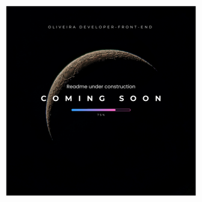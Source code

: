 <div aling="center">
<img src="https://github.com/emmanuelmarcosdeoliveira/servidor-estatico/blob/main/Readme-inConstructor.png"
" alt="Readme em construção" />

